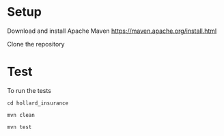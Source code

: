 # Setup
Download and install Apache Maven https://maven.apache.org/install.html

Clone the repository

# Test
To run the tests

`cd hollard_insurance`

`mvn clean`

`mvn test`
